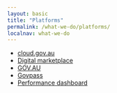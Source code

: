 ```yaml
---
layout: basic
title: "Platforms"
permalink: /what-we-do/platforms/
localnav: what-we-do
---
```


<ul class="list-small">

  <li>
    <a href="{{site.baseurl}}/what-we-do/platforms/cloud/">cloud.gov.au</a>
  </li>
  <li>
    <a href="{{site.baseurl}}/what-we-do/platforms/marketplace/">Digital marketplace</a>
  </li>
  <li>
    <a href="{{site.baseurl}}/what-we-do/platforms/govau/">GOV.AU</a>
  </li>
  <li>
    <a href="{{site.baseurl}}/what-we-do/platforms/govpass/">Govpass</a>
  </li>
  <li>
    <a href="{{site.baseurl}}/what-we-do/platforms/performance/">Performance dashboard</a>
  </li>  

</ul>


